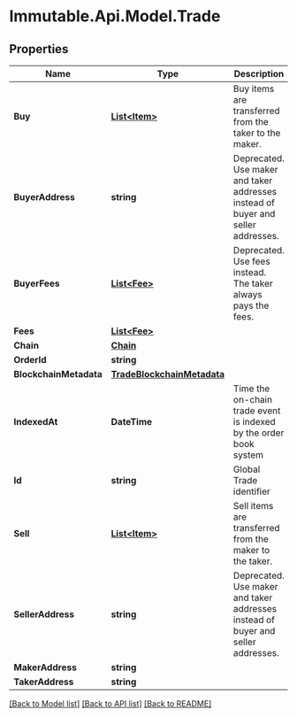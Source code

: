 # Immutable.Api.Model.Trade

## Properties

Name | Type | Description | Notes
------------ | ------------- | ------------- | -------------
**Buy** | [**List&lt;Item&gt;**](Item.md) | Buy items are transferred from the taker to the maker. | 
**BuyerAddress** | **string** | Deprecated. Use maker and taker addresses instead of buyer and seller addresses. | 
**BuyerFees** | [**List&lt;Fee&gt;**](Fee.md) | Deprecated. Use fees instead. The taker always pays the fees. | 
**Fees** | [**List&lt;Fee&gt;**](Fee.md) |  | 
**Chain** | [**Chain**](Chain.md) |  | 
**OrderId** | **string** |  | 
**BlockchainMetadata** | [**TradeBlockchainMetadata**](TradeBlockchainMetadata.md) |  | 
**IndexedAt** | **DateTime** | Time the on-chain trade event is indexed by the order book system | 
**Id** | **string** | Global Trade identifier | 
**Sell** | [**List&lt;Item&gt;**](Item.md) | Sell items are transferred from the maker to the taker. | 
**SellerAddress** | **string** | Deprecated. Use maker and taker addresses instead of buyer and seller addresses. | 
**MakerAddress** | **string** |  | 
**TakerAddress** | **string** |  | 

[[Back to Model list]](../README.md#documentation-for-models) [[Back to API list]](../README.md#documentation-for-api-endpoints) [[Back to README]](../README.md)

